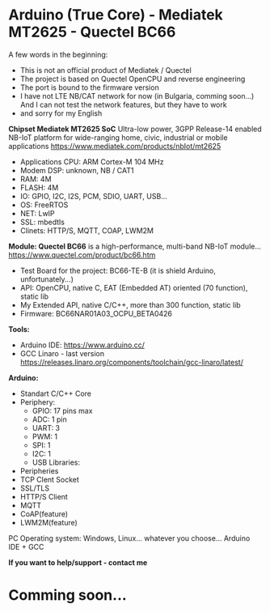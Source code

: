 # Arduino (True Core) - Mediatek MT2625 - Quectel BC66

A few words in the beginning:
* This is not an official product of Mediatek / Quectel
* The project is based on Quectel OpenCPU and reverse engineering
* The port  is bound to the firmware version
* I have not LTE NB/CAT network for now (in Bulgaria, comming soon...) And I can not test the network features, but they have to work
* and sorry for my English


**Chipset Mediatek MT2625 SoC**
Ultra-low power, 3GPP Release-14 enabled NB-IoT platform for wide-ranging home, civic, industrial or mobile applications
https://www.mediatek.com/products/nbIot/mt2625
* Applications CPU: ARM Cortex-M 104 MHz 
* Modem DSP: unknown, NB / CAT1
* RAM: 4M
* FLASH: 4M
* IO: GPIO, I2C, I2S, PCM, SDIO, UART, USB...
* OS: FreeRTOS
* NET: LwIP
* SSL: mbedtls
* Clinets: HTTP/S, MQTT, COAP, LWM2M 


**Module: Quectel BC66**
is a high-performance, multi-band NB-IoT module...
https://www.quectel.com/product/bc66.htm
* Test Board for the project: BC66-TE-B (it is shield Arduino, unfortunately...)
* API: OpenCPU, native C, EAT (Embedded AT) oriented (70 function), static lib
* My Extended API, native C/C++, more than 300 function, static lib
* Firmware: BC66NAR01A03_OCPU_BETA0426


**Tools:**
* Arduino IDE:
https://www.arduino.cc/
* GCC Linaro - last version
https://releases.linaro.org/components/toolchain/gcc-linaro/latest/


**Arduino:**
 * Standart C/C++ Core
 * Periphery: 
    * GPIO: 17 pins max
    * ADC: 1 pin
    * UART: 3
    * PWM: 1
    * SPI: 1
    * I2C: 1
    * USB
Libraries:
* Peripheries 
* TCP Clent Socket
* SSL/TLS
* HTTP/S Client
* MQTT
* CoAP(feature)
* LWM2M(feature)
  
  

PC Operating system: Windows, Linux... whatever you choose... Arduino IDE + GCC

**If you want to help/support - contact me**

# Comming soon...
